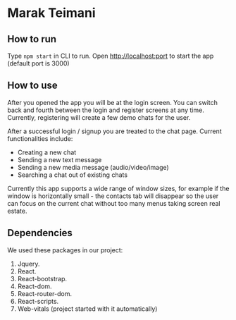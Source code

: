 # Marak Teimani


## How to run  
Type `npm start` in CLI to run.
Open [http://localhost:port](http://localhost:3000) to start the app (default port is 3000)  


## How to use  
After you opened the app you will be at the login screen. You can switch back and fourth between the login and register screens at any time. Currently, registering will create a few demo chats for the user.   

After a successful login / signup you are treated to the chat page. Current functionalities include:
- Creating a new chat
- Sending a new text message
- Sending a new media message (audio/video/image)
- Searching a chat out of existing chats  

Currently this app supports a wide range of window sizes, for example if the window is horizontally small - the contacts tab will disappear so the user can focus on the current chat without too many menus taking screen real estate.


## Dependencies  
We used these packages in our project:  
1.  Jquery.  
2.  React. 
3.  React-bootstrap.  
4.  React-dom.  
5.  React-router-dom.  
6.  React-scripts.   
7.  Web-vitals (project started with it automatically)  
